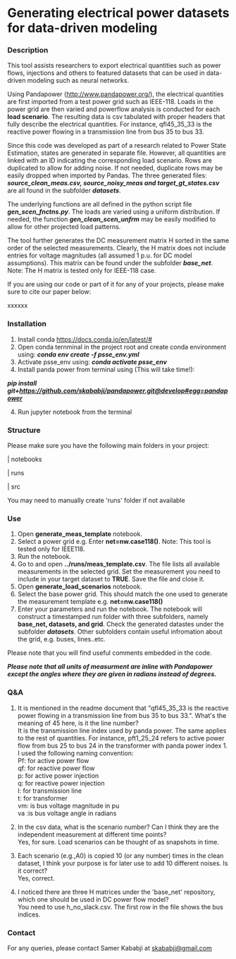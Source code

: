 # Generating electrical power datasets for data-driven modeling

### Description
This tool assists researchers  to export electrical quantities such as power flows, 
injections and others to featured datasets that can be used in data-driven modeling 
such as neural networks. 

Using Pandapower (http://www.pandapower.org/), the electrical  quantities are first imported from
 a test power grid such as IEEE-118. Loads in the power grid are then varied and powerflow 
 analysis is conducted for each **load scenario**. The resulting data is csv tabulated 
 with proper headers that fully describe  the electrical quantities. 
For instance, qfl45_35_33 is the reactive power flowing in a transmission line from bus 35 to bus 33. 

Since this code was developed as part of a research related to Power State Estimation, states 
are generated in separate file. However, all quantities are linked with an ID indicating 
the corresponding load scenario. Rows are duplicated to allow for adding noise. If not needed, 
duplicate rows may be easily  dropped when imported by Pandas. The three generated  files: 
***source_clean_meas.csv, source_noisy_meas and target_gt_states.csv*** are all found in the 
subfolder ***datasets***.

The underlying functions are all defined in the python script file ***gen_scen_fnctns.py***. The 
loads are varied using a uniform distribution. If needed, the function ***gen_clean_scen_unfrm***
may be easily  modified to allow for other projected load patterns.  

The tool further generates the DC measurement matrix H sorted in the same order of the selected
measurements. Clearly, the H matrix does not include entries for voltage magnitudes (all assumed 1 p.u. for
DC model assumptions). 
This matrix can be found under the subfolder ***base_net***. Note: The H matrix is tested only for 
IEEE-118 case.

If you are using our code or part of it for any of your projects, please make sure to cite 
our paper below:

xxxxxx      



### Installation
1) Install conda  https://docs.conda.io/en/latest/#
2) Open conda ternminal in the project root and create conda environment using:
***conda env create -f psse_env.yml***
3) Activate psse_env  using:
***conda activate psse_env***
4) Install panda power from terminal using (This will take time!):

***pip install git+https://github.com/skababji/pandapower.git@develop#egg=pandapower***

4) Run jupyter notebook from the terminal

### Structure
Please make sure you have the following main folders in your project:

| notebooks

| runs

| src 

You may need to manually create 'runs' folder if not available

### Use
1) Open **generate_meas_template** notebook.
2) Select a power grid e.g. Enter **net=nw.case118()**. Note: This tool is tested only for IEEE118.
3) Run the notebook.
4) Go to and open **../runs/meas_template.csv**. The file lists all available measurements in the selected grid.
Set the measurement you need to include in your target dataset to **TRUE**. Save the file and close it.
5) Open **generate_load_scenarios** notebook.
6) Select the base power grid. This should match the one used to generate the measurement template e.g. **net=nw.case118()**
7) Enter your parameters and run the notebook. The notebook will construct a timestamped run folder with three subfolders, namely **base_net, datasets, and grid**.
Check the generated datastes under the subfolder ***datasets***. Other subfolders contain useful
infromation about the grid, e.g. buses, lines..etc. 

Please note that you will find useful comments embedded in the code.

***Please note that all units of measurment are inline with Pandapower except the angles where they are given in radians instead of degrees.***

### Q&A
1) It is mentioned in the readme document that "qfl45_35_33 is the reactive power flowing in a transmission line from bus 35 to bus 33.". What's the meaning of 45 here, is it the line number?   
It is the transmission line index used by panda power. The same applies to the rest of quantities. For instance, pft1_25_24 refers to active power flow  from bus 25 to bus 24 in the transformer with panda power index 1. I used the following naming convention:   
Pf: for active power flow  
qf: for reactive power flow  
p: for active power injection  
q: for reactive power injection  
l: for transmission line  
t: for transformer  
vm: is bus  voltage magnitude in pu  
va :is bus voltage angle in radians  

2) In the csv data, what is the scenario number? Can I think they are the independent measurement at different time points?   
Yes, for sure. Load scenarios can be thought of as snapshots in time.   

3) Each scenario (e.g.,A0) is copied 10 (or any number) times in the clean dataset, I think your purpose is for later use to add 10 different noises. Is it correct?   
Yes, correct.   

4) I noticed there are three H matrices under the 'base_net' repository, which one should be used in DC power flow model?   
You need to use h_no_slack.csv. The first row in the file shows the bus indices.



### Contact
For any queries, please contact Samer Kababji at  <skababji@gmail.com>
